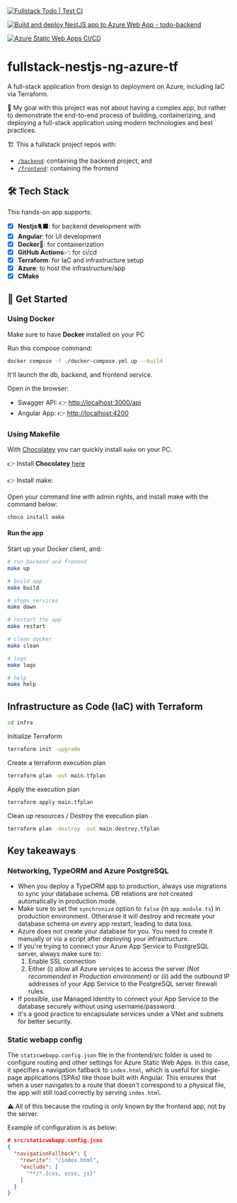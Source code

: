 [![Fullstack Todo | Test CI](https://github.com/Brandel-T/todo-nestjs-ng-tf-azure/actions/workflows/ci.yml/badge.svg)](https://github.com/Brandel-T/todo-nestjs-ng-tf-azure/actions/workflows/ci.yml)

[![Build and deploy NestJS app to Azure Web App - todo-backend](https://github.com/Brandel-T/todo-nestjs-ng-tf-azure/actions/workflows/main_todo-backend.yml/badge.svg)](https://github.com/Brandel-T/todo-nestjs-ng-tf-azure/actions/workflows/main_todo-backend.yml)

[![Azure Static Web Apps CI/CD](https://github.com/Brandel-T/todo-nestjs-ng-tf-azure/actions/workflows/azure-static-web-apps-nice-wave-049b5d303.yml/badge.svg)](https://github.com/Brandel-T/todo-nestjs-ng-tf-azure/actions/workflows/azure-static-web-apps-nice-wave-049b5d303.yml)

# fullstack-nestjs-ng-azure-tf

A full-stack application from design to deployment on Azure, including IaC via Terraform.

🎯 My goal with this project was not about having a complex app, but rather to demonstrate the end-to-end process of building, containerizing, and deploying a full-stack application using modern technologies and best practices.

🏗️ This a fullstack project repos with:

- [`/backend`](/backend/): containing the backend project, and
- [`/frontend`](/frontend/): containing the frontend

## 🛠️ Tech Stack

This hands-on app supports:

- [x] **Nestjs**🐈‍⬛: for backend development with
- [x] **Angular**: for UI development
- [x] **Docker**🐬: for containerization
- [x] **GitHub Actions**✅: for ci/cd
- [x] **Terraform**: for IaC and infrastructure setup
- [x] **Azure**: to host the infrastructure/app
- [x] **CMake**

## 🚀 Get Started

### Using Docker

Make sure to have **Docker** installed on your PC

Run this compose command:

```sh
docker compose -f ./docker-compose.yml up --build
```

It'll launch the db, backend, and frontend service.

Open in the browser:

- Swagger API: 👉 <http://localhost:3000/api>
- Angular App: 👉 <http://localhost:4200>

### Using Makefile

With [Chocolatey]( https://chocolatey.org/) you can quickly install `make` on your PC.

👉 Install **Chocolatey** [here]( https://chocolatey.org/install)

👉 Install make:

Open your command line with admin rights, and install make with the command below:

```sh
choco install make
```

#### Run the app

Start up your Docker client, and:

```sh
# run backend and fronend
make up

# build app
make build

# stops services
make down

# restart the app
make restart

# clean docker
make clean

# logs
make logs

# help
make help
```

## Infrastructure as Code (IaC) with Terraform

```sh
cd infra
```

Initialize Terraform

```sh
terraform init -upgrade
```

Create a terraform execution plan

```sh
terraform plan -out main.tfplan
```

Apply the execution plan

```sh
terraform apply main.tfplan
```

Clean up resources / Destroy the execution plan

```sh
terraform plan -destroy -out main.destroy.tfplan
```

## Key takeaways

### Networking, TypeORM and Azure PostgreSQL

- When you deploy a TypeORM app to production, always use migrations to sync your database schema. DB relations are not created automatically in production mode.
- Make sure to set the `synchronize` option to `false` (in `app.module.ts`) in production environment. Otherwise it will destroy and recreate your database schema on every app restart, leading to data loss.
- Azure does not create your database for you. You need to create it manually or via a script after deploying your infrastructure.
- If you're trying to connect your Azure App Service to PostgreSQL server, always make sure to:
  1. Enable SSL connection
  2. Either (i) allow all Azure services to access the server *(Not recommended in Production environment)* or (ii) add the outbound IP addresses of your App Service to the PostgreSQL server firewall rules.
- If possible, use Managed Identity to connect your App Service to the database securely without using username/password.
- it's a good practice to encapsulate services under a VNet and subnets for better security.

### Static webapp config

The `staticwebapp.config.json` file in the frontend/src folder is used to configure routing and other settings for Azure Static Web Apps. In this case, it specifies a navigation fallback to `index.html`, which is useful for single-page applications (SPAs) like those built with Angular. This ensures that when a user navigates to a route that doesn't correspond to a physical file, the app will still load correctly by serving `index.html`.

⚠️ All of this because the routing is only known by the frontend app, not by the server.

Example of configuration is as below:

```json
# src/staticwebapp.config.json
{
  "navigationFallback": {
    "rewrite": "/index.html",
    "exclude": [
      "**/*.{css, scss, js}"
    ]
  }
}
```
